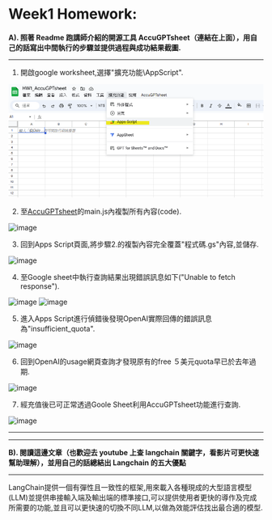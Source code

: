 # Week1 Homework:
**A). 照著 Readme 跑講師介紹的開源工具 AccuGPTsheet（連結在上面），用自己的話寫出中間執行的步驟並提供過程與成功結果截圖.**

---
1. 開啟google worksheet,選擇"擴充功能\AppScript".

<!--![圖片](https://hackmd.io/_uploads/S12xPJml0.png)-->

<img src="imges/S12xPJml0.png" alt="image" />

2. 至[AccuGPTsheet](https://github.com/accucrazy/AccuGPTsheet)的main.js內複製所有內容(code).

<!--![圖片](https://hackmd.io/_uploads/rksVukmgA.png)-->
<img src="https://hackmd.io/_uploads/rksVukmgA.png" alt="image" />

3. 回到Apps Script頁面,將步驟2.的複製內容完全覆蓋"程式碼.gs"內容,並儲存.

 <!--![圖片](https://hackmd.io/_uploads/SJD2dkQxC.png)-->
 <img src="https://hackmd.io/_uploads/SJD2dkQxC.png" alt="image"/>
 
4. 至Google sheet中執行查詢結果出現錯誤訊息如下("Unable to fetch response").

 <!--![圖片](https://hackmd.io/_uploads/B1EaLbFlC.png)-->
 <img src="https://hackmd.io/_uploads/B1EaLbFlC.png" alt="image"/>
 
 <!--![圖片](https://hackmd.io/_uploads/BJ0sP-tl0.png)-->
 <img src="https://hackmd.io/_uploads/BJ0sP-tl0.png" alt="image"/>
 
5. 進入Apps Script進行偵錯後發現OpenAI實際回傳的錯誤訊息為"insufficient_quota".

 <!--![Error](https://hackmd.io/_uploads/rkBid-KgR.png)-->
 <img src="https://hackmd.io/_uploads/rkBid-KgR.png" alt="image"/>

6. 回到OpenAI的usage網頁查詢才發現原有的free ５美元quota早已於去年過期.

<!--![Expired](https://hackmd.io/_uploads/S1uA_bFeC.png)-->
 <img src="https://hackmd.io/_uploads/S1uA_bFeC.png" alt="image"/>
 
7. 經充值後已可正常透過Goole Sheet利用AccuGPTsheet功能進行查詢.

<!--![圖片](https://hackmd.io/_uploads/SkfZ2-YgC.png)-->
 <img src="https://hackmd.io/_uploads/SkfZ2-YgC.png" alt="image"/>


-----


---

**B). 閱讀這邊文章（也歡迎去 youtube 上查 langchain 關鍵字，看影片可更快速幫助理解），並用自己的話總結出 Langchain 的五大優點**

---
LangChain提供一個有彈性且一致性的框架,用來載入各種現成的大型語言模型(LLM)並提供串接輸入端及輸出端的標準接口,可以提供使用者更快的導作及完成所需要的功能,並且可以更快速的切換不同LLM,以做為效能評估找出最合適的模型.



